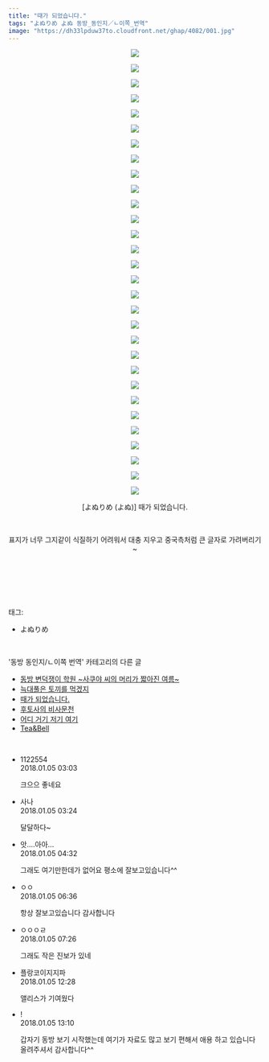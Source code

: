 ```yaml
---
title: "때가 되었습니다."
tags: "よぬりめ よぬ 동방_동인지／ㄴ이쪽_번역"
image: "https://dh33lpduw37to.cloudfront.net/ghap/4082/001.jpg"
---
```

<div class="article">
<p style="text-align: center; clear: none; float: none;"><img src="{{ site.imgserver2 }}/ghap/4082/001.jpg"/></p>
<p style="text-align: center; clear: none; float: none;"><img src="{{ site.imgserver2 }}/ghap/4082/002.jpg"/></p>
<p style="text-align: center; clear: none; float: none;"><img src="{{ site.imgserver2 }}/ghap/4082/003.jpg"/></p>
<p style="text-align: center; clear: none; float: none;"><img src="{{ site.imgserver2 }}/ghap/4082/004.jpg"/></p>
<p style="text-align: center; clear: none; float: none;"><img src="{{ site.imgserver2 }}/ghap/4082/005.jpg"/></p>
<p style="text-align: center; clear: none; float: none;"><img src="{{ site.imgserver2 }}/ghap/4082/006.jpg"/></p>
<p style="text-align: center; clear: none; float: none;"><img src="{{ site.imgserver2 }}/ghap/4082/007.jpg"/></p>
<p style="text-align: center; clear: none; float: none;"><img src="{{ site.imgserver2 }}/ghap/4082/008.jpg"/></p>
<p style="text-align: center; clear: none; float: none;"><img src="{{ site.imgserver2 }}/ghap/4082/009.jpg"/></p>
<p style="text-align: center; clear: none; float: none;"><img src="{{ site.imgserver2 }}/ghap/4082/010.jpg"/></p>
<p style="text-align: center; clear: none; float: none;"><img src="{{ site.imgserver2 }}/ghap/4082/011.jpg"/></p>
<p style="text-align: center; clear: none; float: none;"><img src="{{ site.imgserver2 }}/ghap/4082/012.jpg"/></p>
<p style="text-align: center; clear: none; float: none;"><img src="{{ site.imgserver2 }}/ghap/4082/013.jpg"/></p>
<p style="text-align: center; clear: none; float: none;"><img src="{{ site.imgserver2 }}/ghap/4082/014.jpg"/></p>
<p style="text-align: center; clear: none; float: none;"><img src="{{ site.imgserver2 }}/ghap/4082/015.jpg"/></p>
<p style="text-align: center; clear: none; float: none;"><img src="{{ site.imgserver2 }}/ghap/4082/016.jpg"/></p>
<p style="text-align: center; clear: none; float: none;"><img src="{{ site.imgserver2 }}/ghap/4082/017.jpg"/></p>
<p style="text-align: center; clear: none; float: none;"><img src="{{ site.imgserver2 }}/ghap/4082/018.jpg"/></p>
<p style="text-align: center; clear: none; float: none;"><img src="{{ site.imgserver2 }}/ghap/4082/019.jpg"/></p>
<p style="text-align: center; clear: none; float: none;"><img src="{{ site.imgserver2 }}/ghap/4082/020.jpg"/></p>
<p style="text-align: center; clear: none; float: none;"><img src="{{ site.imgserver2 }}/ghap/4082/021.jpg"/></p>
<p style="text-align: center; clear: none; float: none;"><img src="{{ site.imgserver2 }}/ghap/4082/022.jpg"/></p>
<p style="text-align: center; clear: none; float: none;"><img src="{{ site.imgserver2 }}/ghap/4082/023.jpg"/></p>
<p style="text-align: center; clear: none; float: none;"><img src="{{ site.imgserver2 }}/ghap/4082/024.jpg"/></p>
<p style="text-align: center; clear: none; float: none;"><img src="{{ site.imgserver2 }}/ghap/4082/025.jpg"/></p>
<p style="text-align: center; clear: none; float: none;"><img src="{{ site.imgserver2 }}/ghap/4082/026.jpg"/></p>
<p style="text-align: center; clear: none; float: none;"><img src="{{ site.imgserver2 }}/ghap/4082/027.jpg"/></p>
<p style="text-align: center; clear: none; float: none;"><img src="{{ site.imgserver2 }}/ghap/4082/028.jpg"/></p>
<p style="text-align: center; clear: none; float: none;"><img src="{{ site.imgserver2 }}/ghap/4082/029.jpg"/></p>
<p style="text-align: center; clear: none; float: none;"><img src="{{ site.imgserver2 }}/ghap/4082/030.jpg"/></p>
<p style="text-align: center; clear: none; float: none;">[よぬりめ (よぬ)] 때가 되었습니다.</p>
<p style="text-align: center; clear: none; float: none;"><br/></p>
<p style="text-align: center; clear: none; float: none;">표지가 너무 그지같이 식질하기 어려워서 대충 지우고 중국측처럼 큰 글자로 가려버리기~</p>
<p style="text-align: center; clear: none; float: none;"><br/></p>
<p><br/></p>
</div><br/>
<div class="tagTrail">
<p>태그: </p>
<ul>
<li>よぬりめ</li>
</ul>
</div><br/>
<div class="another">
<p>'동방 동인지/ㄴ이쪽 번역' 카테고리의 다른 글</p>
<ul>
<li><a href="/ghap_4095">동방 변덕쟁이 학원 ~사쿠야 씨의 머리가 짧아진 여름~</a></li>
<li><a href="/ghap_4088">늑대풀은 토끼를 먹겠지</a></li>
<li><a href="/ghap_4082">때가 되었습니다.</a></li>
<li><a href="/ghap_4078">후토사의 비사문천</a></li>
<li><a href="/ghap_4076">어디 거기 저기 여기</a></li>
<li><a href="/ghap_4073">Tea&amp;Bell</a></li>
</ul>
</div><br/>
<div class="cb_module cb_fluid">
<div class="cb_wrt cb_profile">
<div class="comment">
<ul>
<li class="cb_thumb_off" id="comment15166822">
<div class="cb_comment_area">
<div class="cb_info_area">
<div class="cb_section">
<span class="cb_nick_name">1122554</span>
</div>
<div class="cb_section">
<span class="cb_date">2018.01.05 03:03 </span>
</div>
</div>
<div class="cb_dsc_comment">
<p class="cb_dsc">
											크으으 좋네요
										</p>
</div>
</div></li>
<li class="cb_thumb_off" id="comment15166831">
<div class="cb_comment_area">
<div class="cb_info_area">
<div class="cb_section">
<span class="cb_nick_name">사나</span>
</div>
<div class="cb_section">
<span class="cb_date">2018.01.05 03:24 </span>
</div>
</div>
<div class="cb_dsc_comment">
<p class="cb_dsc">
											달달하다~
										</p>
</div>
</div></li>
<li class="cb_thumb_off" id="comment15166861">
<div class="cb_comment_area">
<div class="cb_info_area">
<div class="cb_section">
<span class="cb_nick_name">앗....아아...</span>
</div>
<div class="cb_section">
<span class="cb_date">2018.01.05 04:32 </span>
</div>
</div>
<div class="cb_dsc_comment">
<p class="cb_dsc">
											그래도 여기만한데가 없어요 평소에 잘보고있습니다^^
										</p>
</div>
</div></li>
<li class="cb_thumb_off" id="comment15166907">
<div class="cb_comment_area">
<div class="cb_info_area">
<div class="cb_section">
<span class="cb_nick_name">ㅇㅇ</span>
</div>
<div class="cb_section">
<span class="cb_date">2018.01.05 06:36 </span>
</div>
</div>
<div class="cb_dsc_comment">
<p class="cb_dsc">
											항상 잘보고있습니다 감사합니다
										</p>
</div>
</div></li>
<li class="cb_thumb_off" id="comment15166939">
<div class="cb_comment_area">
<div class="cb_info_area">
<div class="cb_section">
<span class="cb_nick_name">ㅇㅇㅇㄹ</span>
</div>
<div class="cb_section">
<span class="cb_date">2018.01.05 07:26 </span>
</div>
</div>
<div class="cb_dsc_comment">
<p class="cb_dsc">
											그래도 작은 진보가 있네
										</p>
</div>
</div></li>
<li class="cb_thumb_off" id="comment15167126">
<div class="cb_comment_area">
<div class="cb_info_area">
<div class="cb_section">
<span class="cb_nick_name">플랑코이지지파</span>
</div>
<div class="cb_section">
<span class="cb_date">2018.01.05 12:28 </span>
</div>
</div>
<div class="cb_dsc_comment">
<p class="cb_dsc">
											앨리스가 기여웠다
										</p>
</div>
</div></li>
<li class="cb_thumb_off" id="comment15167148">
<div class="cb_comment_area">
<div class="cb_info_area">
<div class="cb_section">
<span class="cb_nick_name">!</span>
</div>
<div class="cb_section">
<span class="cb_date">2018.01.05 13:10 </span>
</div>
</div>
<div class="cb_dsc_comment">
<p class="cb_dsc">
											갑자기 동방 보기 시작했는데 여기가 자료도 많고 보기 편해서 애용 하고 있습니다 올려주셔서 감사합니다^^
										</p>
</div>
</div></li>
</ul>
</div>
</div><!-- commentList close -->
</div><br/>

